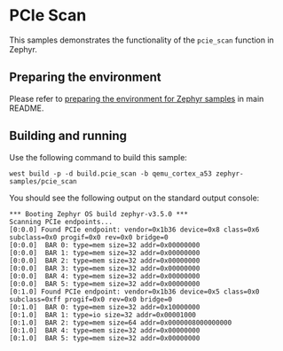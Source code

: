 # PCIe Scan

This samples demonstrates the functionality of the ``pcie_scan`` function in Zephyr.

## Preparing the environment

Please refer to [preparing the environment for Zephyr samples](../../README.md#preparing-the-environment-for-zephyr-samples) in main README.

## Building and running

Use the following command to build this sample:

<!-- name="pcie-scan-build" -->
```
west build -p -d build.pcie_scan -b qemu_cortex_a53 zephyr-samples/pcie_scan
```

You should see the following output on the standard output console:
```
*** Booting Zephyr OS build zephyr-v3.5.0 ***
Scanning PCIe endpoints...
[0:0.0] Found PCIe endpoint: vendor=0x1b36 device=0x8 class=0x6 subclass=0x0 progif=0x0 rev=0x0 bridge=0
[0:0.0]  BAR 0: type=mem size=32 addr=0x00000000
[0:0.0]  BAR 1: type=mem size=32 addr=0x00000000
[0:0.0]  BAR 2: type=mem size=32 addr=0x00000000
[0:0.0]  BAR 3: type=mem size=32 addr=0x00000000
[0:0.0]  BAR 4: type=mem size=32 addr=0x00000000
[0:0.0]  BAR 5: type=mem size=32 addr=0x00000000
[0:1.0] Found PCIe endpoint: vendor=0x1b36 device=0x5 class=0x0 subclass=0xff progif=0x0 rev=0x0 bridge=0
[0:1.0]  BAR 0: type=mem size=32 addr=0x10000000
[0:1.0]  BAR 1: type=io size=32 addr=0x00001000
[0:1.0]  BAR 2: type=mem size=64 addr=0x0000008000000000
[0:1.0]  BAR 4: type=mem size=32 addr=0x00000000
[0:1.0]  BAR 5: type=mem size=32 addr=0x00000000
```
